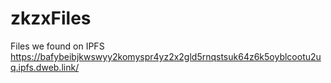 # zkzxFiles
Files we found on IPFS    https://bafybeibjkwswyy2komyspr4yz2x2gld5rnqstsuk64z6k5oyblcootu2uq.ipfs.dweb.link/
